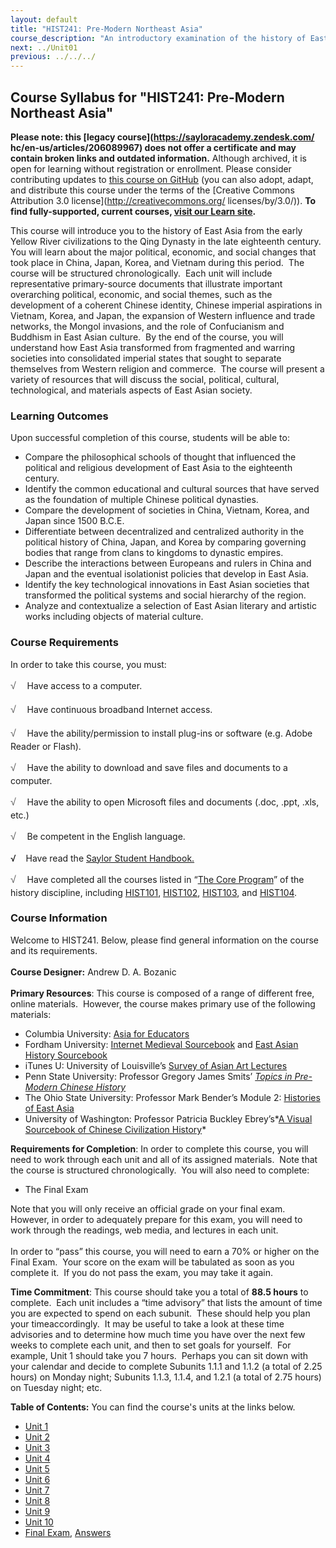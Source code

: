 ```yaml
---
layout: default
title: "HIST241: Pre-Modern Northeast Asia"
course_description: "An introductory examination of the history of East Asia (China, Japan, Korea, and Vietnam) from 4000 BCE to the 18th century, with emphasis on their national identities and their interactions with the West."
next: ../Unit01
previous: ../../../
---
```

Course Syllabus for "HIST241: Pre-Modern Northeast Asia"
--------------------------------------------------------

**Please note: this [legacy course](https://sayloracademy.zendesk.com/
hc/en-us/articles/206089967) does not offer a certificate and may contain 
broken links and outdated information.** Although archived, it is open 
for learning without registration or enrollment. Please consider contributing 
updates to [this course on GitHub](https://github.com/saylordotorg/course_hist241) 
(you can also adopt, adapt, and distribute this course under the terms of 
the [Creative Commons Attribution 3.0 license](http://creativecommons.org/
licenses/by/3.0/)). **To find fully-supported, current courses, [visit our 
Learn site](https://learn.saylor.org).**

This course will introduce you to the history of East Asia from the
early Yellow River civilizations to the Qing Dynasty in the late
eighteenth century.  You will learn about the major political, economic,
and social changes that took place in China, Japan, Korea, and Vietnam
during this period.  The course will be structured chronologically. 
Each unit will include representative primary-source documents that
illustrate important overarching political, economic, and social themes,
such as the development of a coherent Chinese identity, Chinese imperial
aspirations in Vietnam, Korea, and Japan, the expansion of Western
influence and trade networks, the Mongol invasions, and the role of
Confucianism and Buddhism in East Asian culture.  By the end of the
course, you will understand how East Asia transformed from fragmented
and warring societies into consolidated imperial states that sought to
separate themselves from Western religion and commerce.  The course will
present a variety of resources that will discuss the social, political,
cultural, technological, and materials aspects of East Asian society.

### Learning Outcomes

Upon successful completion of this course, students will be able to:  

-   Compare the philosophical schools of thought that influenced the
    political and religious development of East Asia to the eighteenth
    century.
-   Identify the common educational and cultural sources that have
    served as the foundation of multiple Chinese political dynasties.
-   Compare the development of societies in China, Vietnam, Korea, and
    Japan since 1500 B.C.E.
-   Differentiate between decentralized and centralized authority in the
    political history of China, Japan, and Korea by comparing governing
    bodies that range from clans to kingdoms to dynastic empires.
-   Describe the interactions between Europeans and rulers in China and
    Japan and the eventual isolationist policies that develop in East
    Asia.
-   Identify the key technological innovations in East Asian societies
    that transformed the political systems and social hierarchy of the
    region.
-   Analyze and contextualize a selection of East Asian literary and
    artistic works including objects of material culture. 

### Course Requirements

In order to take this course, you must:  
  
 <span
style="color: rgb(85, 85, 85); font-family: 'Myriad Pro', 'Gill Sans', 'Gill Sans MT', Calibri, sans-serif; font-size: 16px; line-height: 24px; text-align: left; -webkit-text-size-adjust: none; ">√
   </span>Have access to a computer.  
  
 <span
style="color: rgb(85, 85, 85); font-family: 'Myriad Pro', 'Gill Sans', 'Gill Sans MT', Calibri, sans-serif; font-size: 16px; line-height: 24px; text-align: left; -webkit-text-size-adjust: none; ">√
   </span>Have continuous broadband Internet access.  
  
 <span
style="color: rgb(85, 85, 85); font-family: 'Myriad Pro', 'Gill Sans', 'Gill Sans MT', Calibri, sans-serif; font-size: 16px; line-height: 24px; text-align: left; -webkit-text-size-adjust: none; ">√
   </span>Have the ability/permission to install plug-ins or software
(e.g. Adobe Reader or Flash).  
  
 <span
style="color: rgb(85, 85, 85); font-family: 'Myriad Pro', 'Gill Sans', 'Gill Sans MT', Calibri, sans-serif; font-size: 16px; line-height: 24px; text-align: left; -webkit-text-size-adjust: none; ">√
   </span>Have the ability to download and save files and documents to a
computer.  
  
 <span
style="color: rgb(85, 85, 85); font-family: 'Myriad Pro', 'Gill Sans', 'Gill Sans MT', Calibri, sans-serif; font-size: 16px; line-height: 24px; text-align: left; -webkit-text-size-adjust: none; ">√
   </span>Have the ability to open Microsoft files and documents (.doc,
.ppt, .xls, etc.)  
  
 <span
style="color: rgb(85, 85, 85); font-family: 'Myriad Pro', 'Gill Sans', 'Gill Sans MT', Calibri, sans-serif; font-size: 16px; line-height: 24px; text-align: left; -webkit-text-size-adjust: none; ">√
   </span>Be competent in the English language.  
  
 √    Have read the [Saylor Student
Handbook.](http://www.saylor.org/site/wp-content/uploads/2012/05/Saylor-StudentHandbook.pdf)  
  
 <span
style="color: rgb(85, 85, 85); font-family: 'Myriad Pro', 'Gill Sans', 'Gill Sans MT', Calibri, sans-serif; font-size: 16px; line-height: 24px; text-align: left; -webkit-text-size-adjust: none; ">√
   </span>Have completed all the courses listed in “[The Core
Program](http://www.saylor.org/majors/history/)” of the history
discipline, including [HIST101](http://www.saylor.org/courses/hist101/),
[HIST102](http://www.saylor.org/courses/hist102/),
[HIST103](http://www.saylor.org/courses/hist103/), and
[HIST104](http://www.saylor.org/courses/hist104/).

### Course Information

Welcome to HIST241. Below, please find general information on the course
and its requirements.  
    
 **Course Designer:** Andrew D. A. Bozanic  
    
 **Primary Resources**: This course is composed of a range of different
free, online materials.  However, the course makes primary use of the
following materials:  

-   Columbia University: [Asia for
    Educators](http://afe.easia.columbia.edu/)
-   Fordham University: [Internet Medieval
    Sourcebook](http://www.fordham.edu/Halsall/sbook.asp) and [East
    Asian History
    Sourcebook](http://www.fordham.edu/Halsall/eastasia/eastasiasbook.asp)
-   iTunes U: University of Louisville’s [Survey of Asian Art
    Lectures](http://itunes.apple.com/us/itunes-u/han-dynasty-2/id431403649?i=92904476)
-   Penn State University: Professor Gregory James Smits’ *[Topics in
    Pre-Modern Chinese
    History](http://www.personal.psu.edu/faculty/g/j/gjs4/textbooks/PM-China/index.htm)*
-   The Ohio State University: Professor Mark Bender’s Module 2:
    [Histories of East
    Asia](http://people.cohums.ohio-state.edu/bender4/eall131/EAHReadings/module02/module02.html)
-   University of Washington: Professor Patricia Buckley Ebrey’s*[A
    Visual Sourcebook of Chinese Civilization
    History](http://depts.washington.edu/chinaciv/index.htm)*

**Requirements for Completion**: In order to complete this course, you
will need to work through each unit and all of its assigned materials.
 Note that the course is structured chronologically.  You will also need
to complete:  

-   The Final Exam 

Note that you will only receive an official grade on your final exam. 
However, in order to adequately prepare for this exam, you will need to
work through the readings, web media, and lectures in each unit.  
    
 In order to “pass” this course, you will need to earn a 70% or higher
on the Final Exam.  Your score on the exam will be tabulated as soon as
you complete it.  If you do not pass the exam, you may take it again.  
  
 **Time Commitment**: This course should take you a total of **88.5
hours** to complete.  Each unit includes a “time advisory” that lists
the amount of time you are expected to spend on each subunit.  These
should help you plan your timeaccordingly.  It may be useful to take a
look at these time advisories and to determine how much time you have
over the next few weeks to complete each unit, and then to set goals for
yourself.  For example, Unit 1 should take you 7 hours.  Perhaps you can
sit down with your calendar and decide to complete Subunits 1.1.1 and
1.1.2 (a total of 2.25 hours) on Monday night; Subunits 1.1.3, 1.1.4,
and 1.2.1 (a total of 2.75 hours) on Tuesday night; etc.  
  
**Table of Contents:** You can find the course's units at the links below.

- [Unit 1](https://legacy.saylor.org/hist241/Unit01/)
- [Unit 2](https://legacy.saylor.org/hist241/Unit02/)
- [Unit 3](https://legacy.saylor.org/hist241/Unit03/)
- [Unit 4](https://legacy.saylor.org/hist241/Unit04/)
- [Unit 5](https://legacy.saylor.org/hist241/Unit05/)
- [Unit 6](https://legacy.saylor.org/hist241/Unit06/)
- [Unit 7](https://legacy.saylor.org/hist241/Unit07/)
- [Unit 8](https://legacy.saylor.org/hist241/Unit08/)
- [Unit 9](https://legacy.saylor.org/hist241/Unit09/)
- [Unit 10](https://legacy.saylor.org/hist241/Unit10/)
- [Final Exam](http://saylordotorg.github.io/LegacyExams/HIST/HIST241/HIST241-FinalExam.html), [Answers](http://saylordotorg.github.io/LegacyExams/HIST/HIST241/HIST241-FinalExam-Answers.html)
